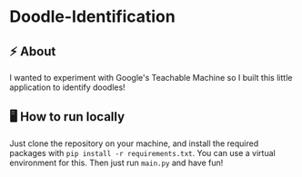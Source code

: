 # Doodle-Identification

## :zap: About
I wanted to experiment with Google's Teachable Machine so I built this little application to identify doodles!

## :desktop_computer: How to run locally
Just clone the repository on your machine, and install the required packages with `pip install -r requirements.txt`. You can use a virtual environment for this. Then just run `main.py` and have fun! 
